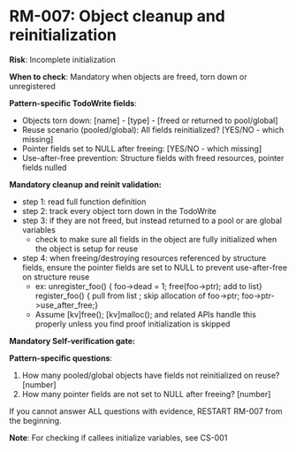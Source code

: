 # RM-007: Object cleanup and reinitialization

**Risk**: Incomplete initialization

**When to check**: Mandatory when objects are freed, torn down or unregistered

**Pattern-specific TodoWrite fields**:
- Objects torn down: [name] - [type] - [freed or returned to pool/global]
- Reuse scenario (pooled/global): All fields reinitialized? [YES/NO - which missing]
- Pointer fields set to NULL after freeing: [YES/NO - which missing]
- Use-after-free prevention: Structure fields with freed resources, pointer fields nulled

**Mandatory cleanup and reinit validation:**
- step 1: read full function definition
- step 2: track every object torn down in the TodoWrite
- step 3: if they are not freed, but instead returned to a pool or are global variables
  - check to make sure all fields in the object are fully initialized when the object is setup for reuse
- step 4: when freeing/destroying resources referenced by structure fields, ensure the pointer fields are set to NULL to prevent use-after-free on structure reuse
  - ex: unregister_foo() { foo->dead = 1; free(foo->ptr); add to list}
        register_foo() { pull from list ; skip allocation of foo->ptr; foo->ptr->use_after_free;}
  - Assume [kv]free(); [kv]malloc(); and related APIs handle this properly unless you find proof initialization is skipped

**Mandatory Self-verification gate:**

**Pattern-specific questions**:
  1. How many pooled/global objects have fields not reinitialized on reuse? [number]
  2. How many pointer fields are not set to NULL after freeing? [number]

If you cannot answer ALL questions with evidence, RESTART RM-007 from the beginning.

**Note**: For checking if callees initialize variables, see CS-001
